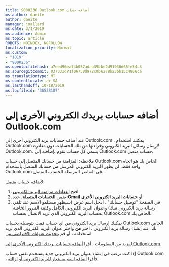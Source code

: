 ```yaml
---
title: 9000236 Outlook.com أضافه حساب
ms.author: daeite
author: daeite
manager: joallard
ms.date: 3/1/2019
ms.audience: Admin
ms.topic: article
ROBOTS: NOINDEX, NOFOLLOW
localization_priority: Normal
ms.custom:
- "1819"
- "9000236"
ms.openlocfilehash: a7eed96ea74b037adaa39bbe2d91936d65fe54c3
ms.sourcegitcommit: 037331d71f06750d972c0b6278b23bb15c4806ca
ms.translationtype: MT
ms.contentlocale: ar-SA
ms.lasthandoff: 10/18/2019
ms.locfileid: "36538187"
---
```

# <a name="add-your-other-email-accounts-to-outlookcom"></a>أضافه حسابات بريدك الكتروني الأخرى إلى Outlook.com

عند أضافه حسابات بريد الكتروني أخرى إلى Outlook.com ، يمكنك استخدام Outlook.com لإرسال رسائل البريد الكتروني وقراءتها من تلك الحسابات دون مغادره Outlook.com. يسمي كل حساب تقوم بإضافته إلى Outlook.com حساب متصل.

ملاحظه: المزامنة من حسابك المتصل إلى حساب Outlook.com الخاص بك هو اتجاه واحد فقط. لن يظهر البريد الكتروني المرسل من حسابك المتصل باستخدام Outlook.com في العناصر المرسلة للحساب المتصل.

لأضافه حساب متصل:

1. افتح [إعدادات مزامنة البريد الكتروني](https://go.microsoft.com/fwlink/?linkid=875264).
2. ضمن **الحسابات المتصلة**، حدد **Gmail** أو **حسابات البريد الكتروني الأخرى**.
3. في الصفحة "توصيل حسابك" ، ادخل اسم عرض (سيظهر مستلمو الاسم عند تلقي رسالة بريد الكتروني منك) وعنوان البريد الكتروني الكامل وكلمه المرور الخاصة بحساب البريد الكتروني الذي تريد الاتصال بحساب Outlook.com الخاص بك.

يمكنك إرسال بريد الكتروني من اي حساب قمت بتوصيله بحساب Outlook.com الخاص بك. عند إنشاء رسالة بريد الكتروني ، اختر **من** واختر عنوان البريد الكتروني الذي تريد استخدامه ، أو قم [بتحديث عنوانك الافتراضي من](https://go.microsoft.com/fwlink/?linkid=875264).

لمزيد من المعلومات ، أقرا [أضافه حسابات بريدك الكتروني الأخرى إلى Outlook.com](https://support.office.com/article/c5224df4-5885-4e79-91ba-523aa743f0ba?wt.mc_id=Office_Outlook_com_Alchemy).

إذا كنت ترغب في إنشاء عنوان بريد الكتروني جديد يستخدم نفس حساب Outlook.com ، فأقرا [أضافه اسم مستعار للبريد الكتروني أو ازالته](https://support.office.com/article/459b1989-356d-40fa-a689-8f285b13f1f2?wt.mc_id=Office_Outlook_com_Alchemy).